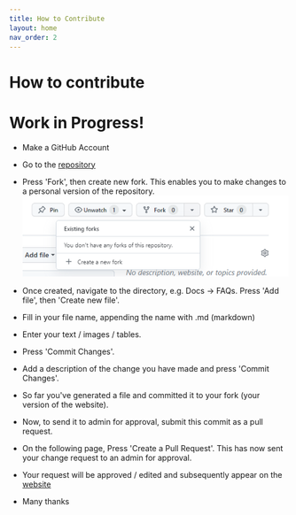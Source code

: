 ```yaml
---
title: How to Contribute
layout: home
nav_order: 2
---
```


# How to contribute

# Work in Progress!

- Make a GitHub Account

- Go to the [repository](https://github.com/bjsilver/bag_wiki)
- Press 'Fork', then create new fork. This enables you to make changes to a personal version of the repository.
![screenshot](../assets/screenshots/create_fork_screenshot.png)
- Once created, navigate to the directory, e.g. Docs -> FAQs. Press 'Add file', then 'Create new file'.
- Fill in your file name, appending the name with .md (markdown)
- Enter your text / images / tables.
- Press 'Commit Changes'.
- Add a description of the change you have made and press 'Commit Changes'.
- So far you've generated a file and committed it to your fork (your version of the website).
- Now, to send it to admin for approval, submit this commit as a pull request.
- On the following page, Press 'Create a Pull Request'. This has now sent your change request to an admin for approval.
- Your request will be approved / edited and subsequently appear on the [website](https://bjsilver.github.io/bag_wiki/)

- Many thanks
